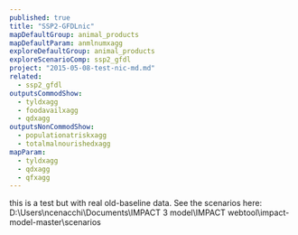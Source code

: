 ```yaml
---
published: true
title: "SSP2-GFDLnic"
mapDefaultGroup: animal_products
mapDefaultParam: anmlnumxagg
exploreDefaultGroup: animal_products
exploreScenarioComp: ssp2_gfdl
project: "2015-05-08-test-nic-md.md"
related: 
  - ssp2_gfdl
outputsCommodShow: 
  - tyldxagg
  - foodavailxagg
  - qdxagg
outputsNonCommodShow: 
  - populationatriskxagg
  - totalmalnourishedxagg
mapParam: 
  - tyldxagg
  - qdxagg
  - qfxagg
---
```



this is a test but with real old-baseline data. See the scenarios here: D:\Users\ncenacchi\Documents\IMPACT 3 model\IMPACT webtool\impact-model-master\scenarios
